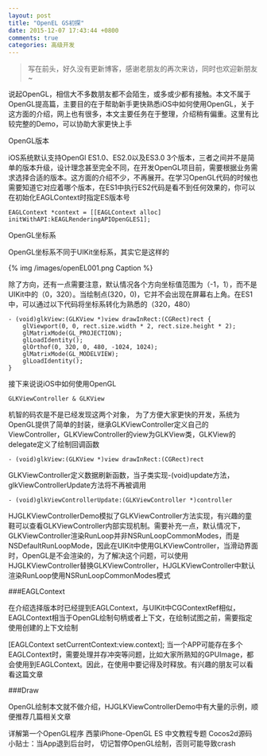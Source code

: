 ```yaml
---
layout: post
title: "OpenEL GS初探"
date: 2015-12-07 17:43:44 +0800
comments: true
categories: 高级开发
---
```



> 写在前头，好久没有更新博客，感谢老朋友的再次来访，同时也欢迎新朋友~

说起OpenGL，相信大不多数朋友都不会陌生，或多或少都有接触。本文不属于OpenGL提高篇，主要目的在于帮助新手更快熟悉iOS中如何使用OpenGL，关于这方面的介绍，网上也有很多，本文主要任务在于整理，介绍稍有偏重。这里有比较完整的Demo，可以协助大家更快上手

OpenGL版本

iOS系统默认支持OpenGl ES1.0、ES2.0以及ES3.0 3个版本，三者之间并不是简单的版本升级，设计理念甚至完全不同，在开发OpenGL项目前，需要根据业务需求选择合适的版本。这方面的介绍不少，不再展开。在学习OpenGL代码的时候也需要知道它对应着哪个版本，在ES1中执行ES2代码是看不到任何效果的，你可以在初始化EAGLContext时指定ES版本号

	EAGLContext *context = [[EAGLContext alloc] initWithAPI:kEAGLRenderingAPIOpenGLES1];
OpenGL坐标系

OpenGL坐标系不同于UIKit坐标系，其实它是这样的


 
{% img /images/openEL001.png Caption %}  

除了方向，还有一点需要注意，默认情况各个方向坐标值范围为（-1，1），而不是UIKit中的（0，320）。当绘制点(320，0)，它并不会出现在屏幕右上角。在ES1中，可以通过以下代码将坐标系转化为熟悉的（320，480）

	- (void)glkView:(GLKView *)view drawInRect:(CGRect)rect {
	    glViewport(0, 0, rect.size.width * 2, rect.size.height * 2);
	    glMatrixMode(GL_PROJECTION);
	    glLoadIdentity();
	    glOrthof(0, 320, 0, 480, -1024, 1024);
	    glMatrixMode(GL_MODELVIEW);
	    glLoadIdentity();
	}
接下来说说iOS中如何使用OpenGL

	GLKViewController & GLKView

机智的码农是不是已经发现这两个对象， 为了方便大家更快的开发，系统为OpenGL提供了简单的封装，继承GLKViewController定义自己的ViewController，GLKViewController的view为GLKView类，GLKView的delegate定义了绘制回调函数

	- (void)glkView:(GLKView *)view drawInRect:(CGRect)rect
GLKViewController定义数据刷新函数，当子类实现-(void)update方法，glkViewControllerUpdate方法将不再被调用

	- (void)glkViewControllerUpdate:(GLKViewController *)controller
HJGLKViewControllerDemo模拟了GLKViewController方法实现，有兴趣的童鞋可以查看GLKViewController内部实现机制。需要补充一点，默认情况下，GLKViewController渲染RunLoop并非NSRunLoopCommonModes，而是NSDefaultRunLoopMode，因此在UIKit中使用GLKViewController，当滑动界面时，OpenGL是不会渲染的，为了解决这个问题，可以使用HJGLKViewController替换GLKViewController，HJGLKViewController中默认渲染RunLoop使用NSRunLoopCommonModes模式

###EAGLContext

在介绍选择版本时已经提到EAGLContext，与UIKit中CGContextRef相似，EAGLContext相当于OpenGL绘制句柄或者上下文，在绘制试图之前，需要指定使用创建的上下文绘制

[EAGLContext setCurrentContext:view.context];
当一个APP可能存在多个EAGLContext时，需要处理并存冲突等问题，比如大家所熟知的GPUImage，都会使用到EAGLContext。因此，在使用中要记得及时释放。有兴趣的朋友可以看看这篇文章

###Draw

OpenGL绘制本文就不做介绍，HJGLKViewControllerDemo中有大量的示例，顺便推荐几篇相关文章

详解第一个OpenGL程序
西蒙iPhone-OpenGL ES 中文教程专题
Cocos2d源码
小贴士：当App退到后台时， 切记暂停OpenGL绘制，否则可能导致crash
